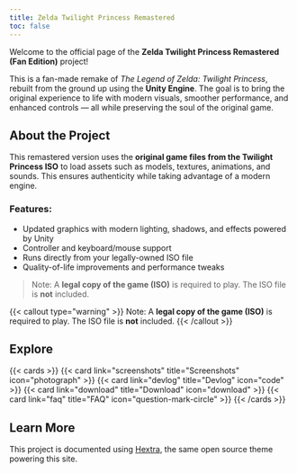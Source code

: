 ```yaml
---
title: Zelda Twilight Princess Remastered
toc: false
---
```


Welcome to the official page of the **Zelda Twilight Princess Remastered (Fan Edition)** project!

This is a fan-made remake of *The Legend of Zelda: Twilight Princess*, rebuilt from the ground up using the **Unity Engine**. The goal is to bring the original experience to life with modern visuals, smoother performance, and enhanced controls — all while preserving the soul of the original game.

## About the Project

This remastered version uses the **original game files from the Twilight Princess ISO** to load assets such as models, textures, animations, and sounds. This ensures authenticity while taking advantage of a modern engine.

### Features:
- Updated graphics with modern lighting, shadows, and effects powered by Unity
- Controller and keyboard/mouse support
- Runs directly from your legally-owned ISO file
- Quality-of-life improvements and performance tweaks

> Note: A **legal copy of the game (ISO)** is required to play. The ISO file is **not** included.

{{< callout type="warning" >}}
  Note: A **legal copy of the game (ISO)** is required to play. The ISO file is **not** included.
{{< /callout >}}

## Explore

{{< cards >}}
  {{< card link="screenshots" title="Screenshots" icon="photograph" >}}
  {{< card link="devlog" title="Devlog" icon="code" >}}
  {{< card link="download" title="Download" icon="download" >}}
  {{< card link="faq" title="FAQ" icon="question-mark-circle" >}}
{{< /cards >}}


## Learn More

This project is documented using [Hextra](https://imfing.github.io/hextra), the same open source theme powering this site.
